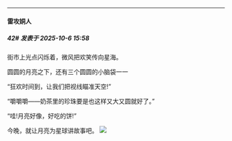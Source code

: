 ﻿
*****

####  雷攻姛人  
##### 42#       发表于 2025-10-6 15:58

街市上光点闪烁着，微风把欢笑传向星海。

圆圆的月亮之下，还有三个圆圆的小脑袋一一

“狂欢时间到，让我们把视线瞄准天空!”

“嚼嚼嚼——奶茶里的珍珠要是也这样又大又圆就好了。”

“哇!月亮好像，好吃的饼!”

今晚，就让月亮为星球讲故事吧。
<img src="https://p.sda1.dev/27/50382d1fc0c0d6c8c7663d8c68a4eb5d/image.jpg" referrerpolicy="no-referrer">

